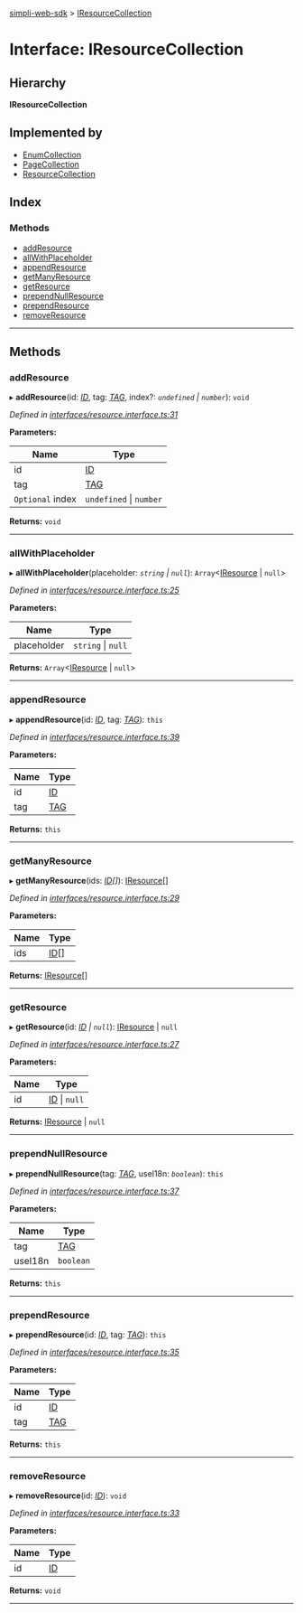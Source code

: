 [simpli-web-sdk](../README.md) > [IResourceCollection](../interfaces/iresourcecollection.md)

# Interface: IResourceCollection

## Hierarchy

**IResourceCollection**

## Implemented by

* [EnumCollection](../classes/enumcollection.md)
* [PageCollection](../classes/pagecollection.md)
* [ResourceCollection](../classes/resourcecollection.md)

## Index

### Methods

* [addResource](iresourcecollection.md#addresource)
* [allWithPlaceholder](iresourcecollection.md#allwithplaceholder)
* [appendResource](iresourcecollection.md#appendresource)
* [getManyResource](iresourcecollection.md#getmanyresource)
* [getResource](iresourcecollection.md#getresource)
* [prependNullResource](iresourcecollection.md#prependnullresource)
* [prependResource](iresourcecollection.md#prependresource)
* [removeResource](iresourcecollection.md#removeresource)

---

## Methods

<a id="addresource"></a>

###  addResource

▸ **addResource**(id: *[ID](../enums/lang.md#id)*, tag: *[TAG](../#tag)*, index?: *`undefined` \| `number`*): `void`

*Defined in [interfaces/resource.interface.ts:31](https://github.com/simplitech/simpli-web-sdk/blob/2a29ffa/src/interfaces/resource.interface.ts#L31)*

**Parameters:**

| Name | Type |
| ------ | ------ |
| id | [ID](../enums/lang.md#id) |
| tag | [TAG](../#tag) |
| `Optional` index | `undefined` \| `number` |

**Returns:** `void`

___
<a id="allwithplaceholder"></a>

###  allWithPlaceholder

▸ **allWithPlaceholder**(placeholder: *`string` \| `null`*): `Array`<[IResource](iresource.md) \| `null`>

*Defined in [interfaces/resource.interface.ts:25](https://github.com/simplitech/simpli-web-sdk/blob/2a29ffa/src/interfaces/resource.interface.ts#L25)*

**Parameters:**

| Name | Type |
| ------ | ------ |
| placeholder | `string` \| `null` |

**Returns:** `Array`<[IResource](iresource.md) \| `null`>

___
<a id="appendresource"></a>

###  appendResource

▸ **appendResource**(id: *[ID](../enums/lang.md#id)*, tag: *[TAG](../#tag)*): `this`

*Defined in [interfaces/resource.interface.ts:39](https://github.com/simplitech/simpli-web-sdk/blob/2a29ffa/src/interfaces/resource.interface.ts#L39)*

**Parameters:**

| Name | Type |
| ------ | ------ |
| id | [ID](../enums/lang.md#id) |
| tag | [TAG](../#tag) |

**Returns:** `this`

___
<a id="getmanyresource"></a>

###  getManyResource

▸ **getManyResource**(ids: *[ID](../enums/lang.md#id)[]*): [IResource](iresource.md)[]

*Defined in [interfaces/resource.interface.ts:29](https://github.com/simplitech/simpli-web-sdk/blob/2a29ffa/src/interfaces/resource.interface.ts#L29)*

**Parameters:**

| Name | Type |
| ------ | ------ |
| ids | [ID](../enums/lang.md#id)[] |

**Returns:** [IResource](iresource.md)[]

___
<a id="getresource"></a>

###  getResource

▸ **getResource**(id: *[ID](../enums/lang.md#id) \| `null`*): [IResource](iresource.md) \| `null`

*Defined in [interfaces/resource.interface.ts:27](https://github.com/simplitech/simpli-web-sdk/blob/2a29ffa/src/interfaces/resource.interface.ts#L27)*

**Parameters:**

| Name | Type |
| ------ | ------ |
| id | [ID](../enums/lang.md#id) \| `null` |

**Returns:** [IResource](iresource.md) \| `null`

___
<a id="prependnullresource"></a>

###  prependNullResource

▸ **prependNullResource**(tag: *[TAG](../#tag)*, useI18n: *`boolean`*): `this`

*Defined in [interfaces/resource.interface.ts:37](https://github.com/simplitech/simpli-web-sdk/blob/2a29ffa/src/interfaces/resource.interface.ts#L37)*

**Parameters:**

| Name | Type |
| ------ | ------ |
| tag | [TAG](../#tag) |
| useI18n | `boolean` |

**Returns:** `this`

___
<a id="prependresource"></a>

###  prependResource

▸ **prependResource**(id: *[ID](../enums/lang.md#id)*, tag: *[TAG](../#tag)*): `this`

*Defined in [interfaces/resource.interface.ts:35](https://github.com/simplitech/simpli-web-sdk/blob/2a29ffa/src/interfaces/resource.interface.ts#L35)*

**Parameters:**

| Name | Type |
| ------ | ------ |
| id | [ID](../enums/lang.md#id) |
| tag | [TAG](../#tag) |

**Returns:** `this`

___
<a id="removeresource"></a>

###  removeResource

▸ **removeResource**(id: *[ID](../enums/lang.md#id)*): `void`

*Defined in [interfaces/resource.interface.ts:33](https://github.com/simplitech/simpli-web-sdk/blob/2a29ffa/src/interfaces/resource.interface.ts#L33)*

**Parameters:**

| Name | Type |
| ------ | ------ |
| id | [ID](../enums/lang.md#id) |

**Returns:** `void`

___

